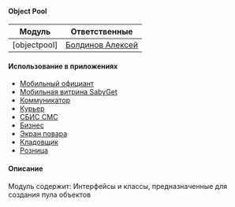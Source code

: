 #### Object Pool

|Модуль|Ответственные|
|------|-------------|
|[objectpool]|[Болдинов Алексей](https://online.sbis.ru/person/24f28dc0-4a33-4cb9-9c87-8be072ea0e0c)

#### Использование в приложениях
- [Мобильный официант](https://git.sbis.ru/mobileworkspace/apps/droid/waiter2)
- [Мобильная витрина SabyGet](https://git.sbis.ru/mobileworkspace/apps/droid/showcase)
- [Коммуникатор](https://git.sbis.ru/mobileworkspace/apps/droid/communicator)
- [Курьер](https://git.sbis.ru/mobileworkspace/apps/droid/courier)
- [СБИС СМС](https://git.sbis.ru/mobileworkspace/apps/droid/sms)
- [Бизнес](https://git.sbis.ru/mobileworkspace/apps/droid/business)
- [Экран повара](https://git.sbis.ru/mobileworkspace/apps/droid/cookscreen)
- [Кладовщик](https://git.sbis.ru/mobileworkspace/apps/droid/storekeeper)
- [Розница](https://git.sbis.ru/mobileworkspace/apps/droid/retail)

#### Описание
Модуль содержит:
Интерфейсы и классы, предназначенные для создания пула объектов
